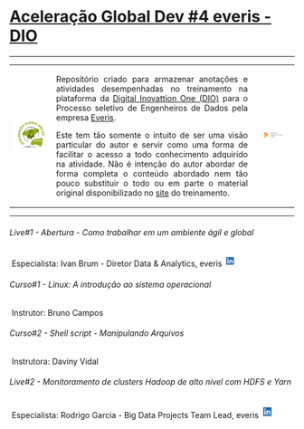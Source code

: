 # **<u>Aceleração Global Dev #4 everis - DIO</u>**

------
<table style="width: 100%">
  <col style="width: 15%">
  <col style="width: 70%">
  <col style="width: 15%">
  <tr>
    <td>
      <p align="center">
        <img src="/img/logo_aceleracao_everis.png" alt="logo_aceleracao_everis" width="300%" />
      </p>
    </td>
    <td>
      <p align="justify">
        Repositório criado para armazenar anotações e atividades desempenhadas no treinamento na plataforma da <a href="https://digitalinnovation.one/" target="_blank">Digital Inovattion One (DIO)</a> para o Processo seletivo de Engenheiros de Dados pela empresa <a href="https://www.everis.com/brazil" target="_blank">Everis</a>.
      </p>
      <p align="justify">
        Este tem tão somente o intuito de ser uma visão particular do autor e servir como uma forma de facilitar o acesso a todo conhecimento adquirido na atividade. Não é intenção do autor abordar de forma completa o conteúdo abordado nem tão pouco substituir o todo ou em parte o material original disponibilizado no <a href="https://web.digitalinnovation.one/acceleration/aceleracao-global-dev-4-everis?tab=path" target="_blank">site</a> do treinamento.
      </p>
    </td>
    <td>
      <p align="center">
        <img src="./img/logo_dio.png" alt="logo_dio" width="60%" />
      </p>  
    </td>
  </tr>
</table>



------



###### Live#1 - Abertura - Como trabalhar em um ambiente ágil e global

​		       Especialista: Ivan Brum - Diretor Data & Analytics, everis [<img src="/img/logo_likedin.jpg" alt="logo_likedin" width="20" height="20" />](https://www.linkedin.com/in/ivan-brum-960358/)

###### Curso#1 - Linux: A introdução ao sistema operacional

​		           Instrutor: Bruno Campos

###### Curso#2 - Shell script - Manipulando Arquivos

​		           Instrutora: Daviny Vidal

###### Live#2 - Monitoramento de clusters Hadoop de alto nível com HDFS e Yarn

​		         Especialista: Rodrigo Garcia - Big Data Projects Team Lead, everis [<img src=".\img\logo_likedin.jpg" alt="logo_likedin" style="zoom:10%;" />](https://www.linkedin.com/in/rodsantosg/)



 

